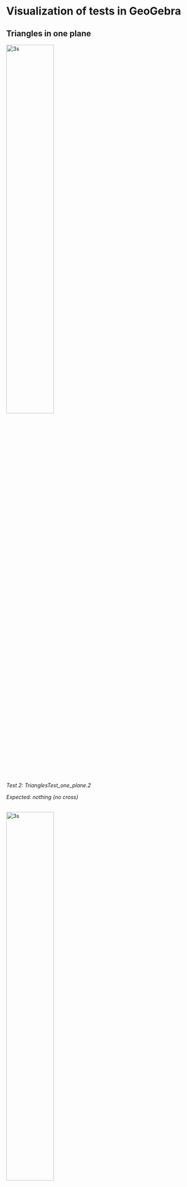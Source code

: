 # Visualization of tests in GeoGebra

## Triangles in one plane


<div>
  <img src="collision_tests_vis/TrianglesTest_one_plane_2.png" alt="3s" width="50%">
  <br>
  <em>Test 2: TrianglesTest_one_plane.2</em>

  <em>Expected: nothing (no cross)</em>
</div>

  <br>

<div>
  <img src="collision_tests_vis/TrianglesTest_one_plane_3a.png" alt="3s" width="50%">
  <br>
  <em>Test 3a: TrianglesTest_one_plane.3a</em>

  <em>Expected: overlap</em>
</div>

  <br>

<div>
  <img src="collision_tests_vis/TrianglesTest_one_plane_3b.png" alt="3s" width="50%">
  <br>
  <em>Test 3b: TrianglesTest_one_plane.3b</em>

  <em>Expected: overlap</em>
</div>

  <br>

<div>
  <img src="collision_tests_vis/TrianglesTest_one_plane_3c.png" alt="3s" width="50%">
  <br>
  <em>Test 3c: TrianglesTest_one_plane.3c</em>

  <em>Expected: overlap</em>
</div>

  <br>

<div>
  <img src="collision_tests_vis/TrianglesTest_one_plane_3d.png" alt="3s" width="50%">
  <br>
  <em>Test 3d: TrianglesTest_one_plane.3d</em>

  <em>Expected: overlap</em>
</div>

  <br>

<div>
  <img src="collision_tests_vis/TrianglesTest_one_plane_3f.png" alt="3s" width="50%">
  <br>
  <em>Test 3f: TrianglesTest_one_plane.3f</em>

  <em>Expected: overlap</em>
</div>

  <br>

<div>
  <img src="collision_tests_vis/TrianglesTest_one_plane_3x.png" alt="3s" width="50%">
  <br>
  <em>Test 3x: TrianglesTest_one_plane.3x</em>

  <em>Expected: nothing</em>
</div>

  <br>

<div>
  <img src="collision_tests_vis/TrianglesTest_one_plane_4a.png" alt="3s" width="50%">
  <br>
  <em>Test 4a: TrianglesTest_one_plane.4a</em>

  <em>Expected: overlap</em>
</div>

  <br>

<div>
  <img src="collision_tests_vis/TrianglesTest_one_plane_4b.png" alt="3s" width="50%">
  <br>
  <em>Test 4b: TrianglesTest_one_plane.4b</em>

  <em>Expected: overlap</em>
</div>

  <br>

<div>
  <img src="collision_tests_vis/TrianglesTest_one_plane_4c.png" alt="3s" width="50%">
  <br>
  <em>Test 4c: TrianglesTest_one_plane.4c</em>

  <em>Expected: overlap</em>
</div>

  <br>

<div>
  <img src="collision_tests_vis/TrianglesTest_one_plane_5a.png" alt="3s" width="50%">
  <br>
  <em>Test 5a: TrianglesTest_one_plane.5a</em>

  <em>Expected: overlap</em>
</div>

  <br>

<div>
  <img src="collision_tests_vis/TrianglesTest_one_plane_5b.png" alt="3s" width="50%">
  <br>
  <em>Test 5b: TrianglesTest_one_plane.5b</em>

  <em>Expected: overlap</em>
</div>

  <br>

<div>
  <img src="collision_tests_vis/TrianglesTest_one_plane_5c.png" alt="3s" width="50%">
  <br>
  <em>Test 5c: TrianglesTest_one_plane.5c</em>

  <em>Expected: overlap</em>
</div>

  <br>

<div>
  <img src="collision_tests_vis/TrianglesTest_one_plane_5d.png" alt="3s" width="50%">
  <br>
  <em>Test 5d: TrianglesTest_one_plane.5d</em>

  <em>Expected: overlap</em>
</div>

  <br>

<div>
  <img src="collision_tests_vis/TrianglesTest_one_plane_6a.png" alt="3s" width="50%">
  <br>
  <em>Test 6a: TrianglesTest_one_plane.6a</em>

  <em>Expected: overlap</em>
</div>

  <br>

<div>
  <img src="collision_tests_vis/TrianglesTest_one_plane_6x.png" alt="3s" width="50%">
  <br>
  <em>Test 6x: TrianglesTest_one_plane.6x</em>

  <em>Expected: nothing</em>
</div>

## Triangles in parallel planes

<div>
  <img src="collision_tests_vis/TrianglesTest_parallel_planes_1.png" alt="3s" width="50%">
  <br>
  <em>Test 1: TrianglesTest_parallel_planes.1</em>

  <em>Expected: nothing</em>
</div>


## Triangles in cross planes


<div>
  <img src="collision_tests_vis/TrianglesTest_cross_planes_1a.png" alt="3s" width="50%">
  <br>
  <em>Test 1a: TrianglesTest_cross_planes.1a</em>

  <em>Expected: nothing</em>
</div>

  <br>

<div>
  <img src="collision_tests_vis/TrianglesTest_cross_planes_1b.png" alt="3s" width="50%">
  <br>
  <em>Test 1b: TrianglesTest_cross_planes.1b</em>

  <em>Expected: cross</em>
</div>

  <br>

<div>
  <img src="collision_tests_vis/TrianglesTest_cross_planes_1c.png" alt="3s" width="50%">
  <br>
  <em>Test 1c: TrianglesTest_cross_planes.1c</em>

  <em>Expected: cross</em>
</div>

  <br>

<div>
  <img src="collision_tests_vis/TrianglesTest_cross_planes_1d.png" alt="3s" width="50%">
  <br>
  <em>Test 1d: TrianglesTest_cross_planes.1d</em>

  <em>Expected: cross</em>
</div>

  <br>

<div>
  <img src="collision_tests_vis/TrianglesTest_cross_planes_1f.png" alt="3s" width="50%">
  <br>
  <em>Test 1f: TrianglesTest_cross_planes.1f</em>

  <em>Expected: cross</em>
</div>

  <br>

<div>
  <img src="collision_tests_vis/TrianglesTest_cross_planes_1g.png" alt="3s" width="50%">
  <br>
  <em>Test 1g: TrianglesTest_cross_planes.1g</em>

  <em>Expected: cross</em>
</div>

  <br>

<div>
  <img src="collision_tests_vis/TrianglesTest_cross_planes_1xa.png" alt="3s" width="50%">
  <br>
  <em>Test 1xa: TrianglesTest_cross_planes.1xa</em>

  <em>Expected: nothing</em>
</div>

  <br>

<div>
  <img src="collision_tests_vis/TrianglesTest_cross_planes_1xb.png" alt="3s" width="50%">
  <br>
  <em>Test 1xb: TrianglesTest_cross_planes.1xb</em>

  <em>Expected: nothing</em>
</div>

  <br>

<div>
  <img src="collision_tests_vis/TrianglesTest_cross_planes_2a.png" alt="3s" width="50%">
  <br>
  <em>Test 2a: TrianglesTest_cross_planes.2a</em>

  <em>Expected: cross</em>
</div>

  <br>

<div>
  <img src="collision_tests_vis/TrianglesTest_cross_planes_2b.png" alt="3s" width="50%">
  <br>
  <em>Test 2b: TrianglesTest_cross_planes.2b</em>

  <em>Expected: cross</em>
</div>

  <br>

<div>
  <img src="collision_tests_vis/TrianglesTest_cross_planes_2c.png" alt="3s" width="50%">
  <br>
  <em>Test 2c: TrianglesTest_cross_planes.2c</em>

  <em>Expected: cross</em>
</div>

  <br>

<div>
  <img src="collision_tests_vis/TrianglesTest_cross_planes_2d.png" alt="3s" width="50%">
  <br>
  <em>Test 2d: TrianglesTest_cross_planes.2d</em>

  <em>Expected: cross</em>
</div>

  <br>

<div>
  <img src="collision_tests_vis/TrianglesTest_cross_planes_2f.png" alt="3s" width="50%">
  <br>
  <em>Test 2f: TrianglesTest_cross_planes.5g</em>

  <em>Expected: cross</em>
</div>

  <br>

<div>
  <img src="collision_tests_vis/TrianglesTest_cross_planes_2g.png" alt="3s" width="50%">
  <br>
  <em>Test 2g: TrianglesTest_cross_planes.2g</em>

  <em>Expected: cross</em>
</div>

  <br>

<div>
  <img src="collision_tests_vis/TrianglesTest_cross_planes_3a.png" alt="3s" width="50%">
  <br>
  <em>Test 3a: TrianglesTest_cross_planes.3a</em>

  <em>Expected: cross</em>
</div>

  <br>

<div>
  <img src="collision_tests_vis/TrianglesTest_cross_planes_3b.png" alt="3s" width="50%">
  <br>
  <em>Test 3b: TrianglesTest_cross_planes.3b</em>

  <em>Expected: cross</em>
</div>

  <br>

<div>
  <img src="collision_tests_vis/TrianglesTest_cross_planes_3c.png" alt="3s" width="50%">
  <br>
  <em>Test 3c: TrianglesTest_cross_planes.3c</em>

  <em>Expected: cross</em>
</div>

  <br>

<div>
  <img src="collision_tests_vis/TrianglesTest_cross_planes_3d.png" alt="3s" width="50%">
  <br>
  <em>Test 3d: TrianglesTest_cross_planes.3d</em>

  <em>Expected: cross</em>
</div>

  <br>

<div>
  <img src="collision_tests_vis/TrianglesTest_cross_planes_3xa.png" alt="3s" width="50%">
  <br>
  <em>Test 3xa: TrianglesTest_cross_planes.3xa</em>

  <em>Expected: nothing</em>
</div>

  <br>

<div>
  <img src="collision_tests_vis/TrianglesTest_cross_planes_3xb.png" alt="3s" width="50%">
  <br>
  <em>Test 3xb: TrianglesTest_cross_planes.3xb</em>

  <em>Expected: nothing</em>
</div>

  <br>

<div>
  <img src="collision_tests_vis/TrianglesTest_cross_planes_3xc.png" alt="3s" width="50%">
  <br>
  <em>Test 3xc: TrianglesTest_cross_planes.3xc</em>

  <em>Expected: nothing</em>
</div>

  <br>

<div>
  <img src="collision_tests_vis/TrianglesTest_cross_planes_3xd.png" alt="3s" width="50%">
  <br>
  <em>Test 3xd: TrianglesTest_cross_planes.3xd</em>

  <em>Expected: nothing</em>
</div>


## Degenerate cases

<div>
  <img src="collision_tests_vis/TrianglesTest_degenerate_3b.png" alt="3s" width="50%">
  <br>
  <em>Test 3b: TrianglesTest_degenerate_3c.3b</em>

  <em>Expected: cross</em>
</div>

  <br>

<div>
  <img src="collision_tests_vis/TrianglesTest_degenerate_3c.png" alt="3s" width="50%">
  <br>
  <em>Test 3c: TrianglesTest_cross_planes.3c</em>

  <em>Expected: cross</em>
</div>

  <br>

<div>
  <img src="collision_tests_vis/TrianglesTest_degenerate_3d.png" alt="3s" width="50%">
  <br>
  <em>Test 3d: TrianglesTest_degenerate_3c.3d</em>

  <em>Expected: cross</em>
</div>